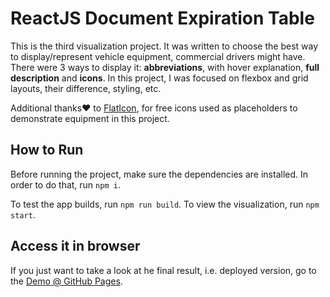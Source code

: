 # ReactJS Document Expiration Table

This is the third visualization project. It was written to choose the best way to display/represent vehicle equipment, commercial drivers might have. There were 3 ways to display it: **abbreviations**, with hover explanation, **full description** and **icons**. In this project, I was focused on flexbox and grid layouts, their difference, styling, etc.

Additional thanks❤️ to [FlatIcon](https://www.flaticon.com/), for free icons used as placeholders to demonstrate equipment in this project.

## How to Run

Before running the project, make sure the dependencies are installed.
In order to do that, run `npm i`.

To test the app builds, run `npm run build`.
To view the visualization, run `npm start`.

## Access it in browser

If you just want to take a look at he final result, i.e. deployed version, go to the [Demo @ GitHub Pages](https://evilcheetah.github.io/ReactJS-Vehicle-Equipment-Icons).